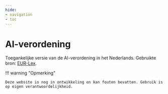 ```yaml
---
hide: 
- navigation
- toc
---
```


# AI-verordening

Toegankelijke versie van de AI-verordening in het Nederlands. 
Gebruikte bron: [EUR-Lex](https://eur-lex.europa.eu/legal-content/NL/TXT/?uri=CELEX:32024R1689).

!!! warning "Opmerking"

    Deze website is nog in ontwikkeling en kan fouten bevatten. Gebruik is op eigen verantwoordelijkheid.
